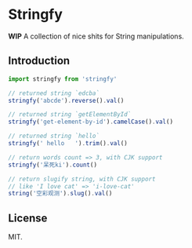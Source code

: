 # Stringfy

**WIP** A collection of nice shits for String manipulations.

## Introduction

```javascript
import stringfy from 'stringfy'

// returned string `edcba`
stringfy('abcde').reverse().val()

// returned string `getElementById`
stringfy('get-element-by-id').camelCase().val()

// returned string `hello`
stringfy(' hello   ').trim().val()

// return words count => 3, with CJK support
stringfy('呆死ki').count()

// return slugify string, with CJK support
// like 'I love cat' => 'i-love-cat'
string('空彩观测').slug().val()
```

## License

MIT.
